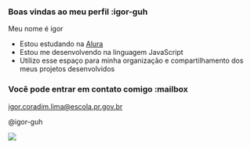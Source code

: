 ### Boas vindas ao meu perfil :igor-guh

Meu nome é igor

- Estou estudando na [Alura](https://www.alura.com.br)
- Estou me desenvolvendo na linguagem JavaScript
- Utilizo esse espaço para minha organização e compartilhamento dos meus projetos desenvolvidos

### Você pode entrar em contato comigo :mailbox

igor.coradim.lima@escola.pr.gov.br

@igor-guh

![](https://media1.tenor.com/m/LsYPAE9JiP8AAAAd/rolando-ronaldo.gif)

